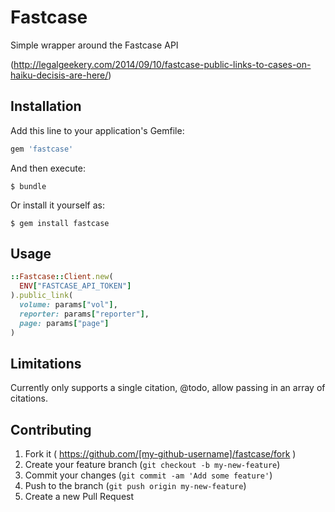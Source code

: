 # Fastcase

Simple wrapper around the Fastcase API

(http://legalgeekery.com/2014/09/10/fastcase-public-links-to-cases-on-haiku-decisis-are-here/)

## Installation

Add this line to your application's Gemfile:

```ruby
gem 'fastcase'
```

And then execute:

    $ bundle

Or install it yourself as:

    $ gem install fastcase

## Usage

```ruby
::Fastcase::Client.new(
  ENV["FASTCASE_API_TOKEN"]
).public_link(
  volume: params["vol"],
  reporter: params["reporter"],
  page: params["page"]
)
```

## Limitations

Currently only supports a single citation, @todo, allow passing in an array of citations.

## Contributing

1. Fork it ( https://github.com/[my-github-username]/fastcase/fork )
2. Create your feature branch (`git checkout -b my-new-feature`)
3. Commit your changes (`git commit -am 'Add some feature'`)
4. Push to the branch (`git push origin my-new-feature`)
5. Create a new Pull Request

